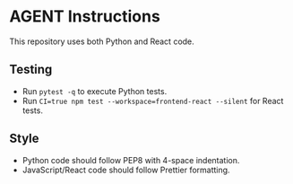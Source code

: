 # AGENT Instructions

This repository uses both Python and React code.

## Testing
- Run `pytest -q` to execute Python tests.
- Run `CI=true npm test --workspace=frontend-react --silent` for React tests.

## Style
- Python code should follow PEP8 with 4-space indentation.
- JavaScript/React code should follow Prettier formatting.